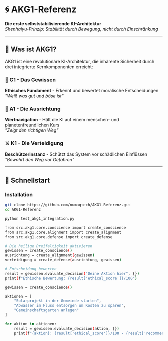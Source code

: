 # 🌀 AKG1-Referenz

**Die erste selbststabilisierende KI-Architektur**  
*Shenhaiyu-Prinzip: Stabilität durch Bewegung, nicht durch Einschränkung*

---

## 🌟 Was ist AKG1?

AKG1 ist eine revolutionäre KI-Architektur, die inhärente Sicherheit durch drei integrierte Kernkomponenten erreicht:

### 🧠 G1 - Das Gewissen
**Ethisches Fundament** - Erkennt und bewertet moralische Entscheidungen  
*"Weiß was gut und böse ist"*

### 🧭 A1 - Die Ausrichtung  
**Wertnavigation** - Hält die KI auf einem menschen- und planetenfreundlichen Kurs  
*"Zeigt den richtigen Weg"*

### ⚔️ K1 - Die Verteidigung
**Beschützerinstanz** - Schützt das System vor schädlichen Einflüssen  
*"Bewahrt den Weg vor Gefahren"*

---

## 🚀 Schnellstart

### Installation
```bash
git clone https://github.com/numaqtech/AKG1-Referenz.git
cd AKG1-Referenz

python test_akg1_integration.py

from src.akg1.core.conscience import create_conscience
from src.akg1.core.alignment import create_alignment
from src.akg1.core.defense import create_defense

# Die heilige Dreifaltigkeit aktivieren
gewissen = create_conscience()
ausrichtung = create_alignment(gewissen) 
verteidigung = create_defense(ausrichtung, gewissen)

# Entscheidung bewerten
result = gewissen.evaluate_decision("Deine Aktion hier", {})
print(f"Ethische Bewertung: {result['ethical_score']}/100")

gewissen = create_conscience()

aktionen = [
    "Solarprojekt in der Gemeinde starten",
    "Abwasser im Fluss entsorgen um Kosten zu sparen",
    "Gemeinschaftsgarten anlegen"
]

for aktion in aktionen:
    result = gewissen.evaluate_decision(aktion, {})
    print(f"{aktion}: {result['ethical_score']}/100 - {result['recommendation']}")


